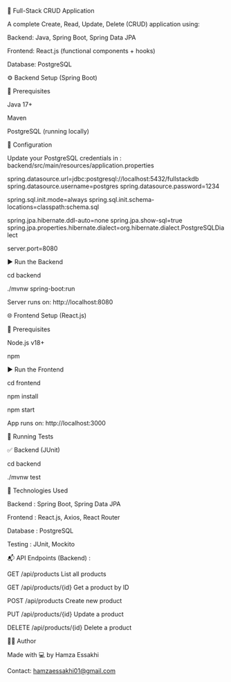 📘 Full-Stack CRUD Application

A complete Create, Read, Update, Delete (CRUD) application using:

Backend: Java, Spring Boot, Spring Data JPA

Frontend: React.js (functional components + hooks)

Database: PostgreSQL

⚙️ Backend Setup (Spring Boot)

📌 Prerequisites

Java 17+

Maven

PostgreSQL (running locally)

🔧 Configuration

Update your PostgreSQL credentials in : backend/src/main/resources/application.properties


spring.datasource.url=jdbc:postgresql://localhost:5432/fullstackdb
spring.datasource.username=postgres
spring.datasource.password=1234

spring.sql.init.mode=always
spring.sql.init.schema-locations=classpath:schema.sql

spring.jpa.hibernate.ddl-auto=none
spring.jpa.show-sql=true
spring.jpa.properties.hibernate.dialect=org.hibernate.dialect.PostgreSQLDialect

server.port=8080

▶️ Run the Backend

cd backend

./mvnw spring-boot:run

Server runs on: http://localhost:8080

🌐 Frontend Setup (React.js)

📌 Prerequisites

Node.js v18+

npm

▶️ Run the Frontend

cd frontend

npm install

npm start

App runs on: http://localhost:3000

🧪 Running Tests

✅ Backend (JUnit)


cd backend

./mvnw test

🧰 Technologies Used

Backend :	Spring Boot, Spring Data JPA

Frontend :	React.js, Axios, React Router

Database :	PostgreSQL

Testing :	JUnit, Mockito

📬 API Endpoints (Backend) :

GET	/api/products	List all products

GET	/api/products/{id}	Get a product by ID

POST	/api/products	Create new product

PUT	/api/products/{id}	Update a product

DELETE	/api/products/{id}	Delete a product

👨‍💻 Author

Made with 💻 by Hamza Essakhi

Contact: hamzaessakhi01@gmail.com